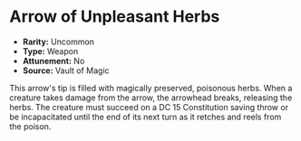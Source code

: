 # Arrow of Unpleasant Herbs

- **Rarity:** Uncommon
- **Type:** Weapon
- **Attunement:** No
- **Source:** Vault of Magic

This arrow's tip is filled with magically preserved, poisonous herbs. When a creature takes damage from the arrow, the arrowhead breaks, releasing the herbs. The creature must succeed on a DC 15 Constitution saving throw or be incapacitated until the end of its next turn as it retches and reels from the poison.
